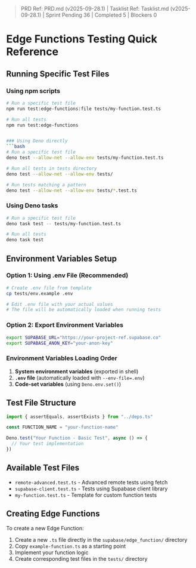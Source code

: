 ﻿> PRD Ref: PRD.md (v2025-09-28.1) | Tasklist Ref: Tasklist.md (v2025-09-28.1) | Sprint Pending 36 | Completed 5 | Blockers 0

# Edge Functions Testing Quick Reference

## Running Specific Test Files

### Using npm scripts
```bash
# Run a specific test file
npm run test:edge-functions:file tests/my-function.test.ts

# Run all tests
npm run test:edge-functions


### Using Deno directly
```bash
# Run a specific test file
deno test --allow-net --allow-env tests/my-function.test.ts

# Run all tests in tests directory
deno test --allow-net --allow-env tests/

# Run tests matching a pattern
deno test --allow-net --allow-env tests/*.test.ts
```

### Using Deno tasks
```bash
# Run a specific test file
deno task test -- tests/my-function.test.ts

# Run all tests
deno task test
```

## Environment Variables Setup

### Option 1: Using .env File (Recommended)
```bash
# Create .env file from template
cp tests/env.example .env

# Edit .env file with your actual values
# The file will be automatically loaded when running tests
```

### Option 2: Export Environment Variables
```bash
export SUPABASE_URL="https://your-project-ref.supabase.co"
export SUPABASE_ANON_KEY="your-anon-key"
```

### Environment Variables Loading Order
1. **System environment variables** (exported in shell)
2. **`.env` file** (automatically loaded with `--env-file=.env`)
3. **Code-set variables** (using `Deno.env.set()`)

## Test File Structure

```typescript
import { assertEquals, assertExists } from "../deps.ts"

const FUNCTION_NAME = "your-function-name"

Deno.test("Your Function - Basic Test", async () => {
  // Your test implementation
})
```

## Available Test Files

- `remote-advanced.test.ts` - Advanced remote tests using fetch
- `supabase-client.test.ts` - Tests using Supabase client library
- `my-function.test.ts` - Template for custom function tests

## Creating Edge Functions

To create a new Edge Function:

1. Create a new `.ts` file directly in the `supabase/edge_function/` directory
2. Copy `example-function.ts` as a starting point
3. Implement your function logic
4. Create corresponding test files in the `tests/` directory

